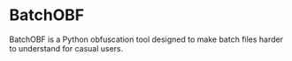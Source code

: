 # BatchOBF
BatchOBF is a Python obfuscation tool designed to make batch files harder to understand for casual users.
